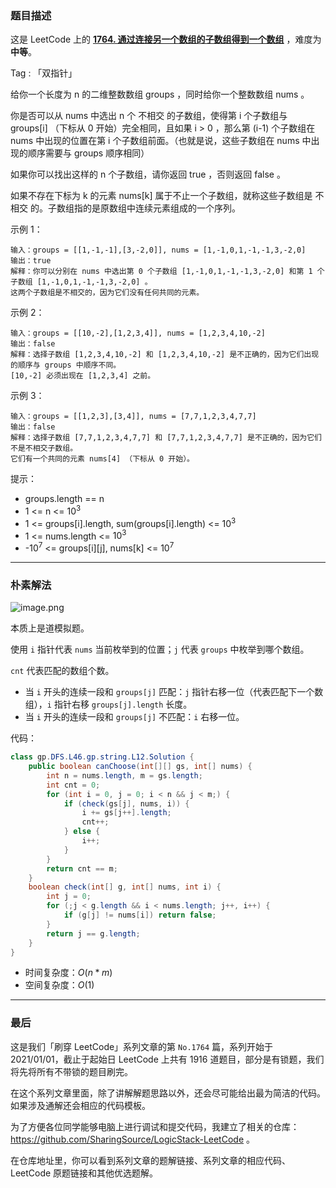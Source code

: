 ### 题目描述

这是 LeetCode 上的 **[1764. 通过连接另一个数组的子数组得到一个数组](https://leetcode-cn.com/problems/form-array-by-concatenating-subarrays-of-another-array/solution/clean-solutionni-jue-dui-neng-kan-dong-d-l4ts/)** ，难度为 **中等**。

Tag : 「双指针」



给你一个长度为 n 的二维整数数组 groups ，同时给你一个整数数组 nums 。

你是否可以从 nums 中选出 n 个 不相交 的子数组，使得第 i 个子数组与 groups[i] （下标从 0 开始）完全相同，且如果 i > 0 ，那么第 (i-1) 个子数组在 nums 中出现的位置在第 i 个子数组前面。（也就是说，这些子数组在 nums 中出现的顺序需要与 groups 顺序相同）

如果你可以找出这样的 n 个子数组，请你返回 true ，否则返回 false 。

如果不存在下标为 k 的元素 nums[k] 属于不止一个子数组，就称这些子数组是 不相交 的。子数组指的是原数组中连续元素组成的一个序列。

示例 1：
```
输入：groups = [[1,-1,-1],[3,-2,0]], nums = [1,-1,0,1,-1,-1,3,-2,0]
输出：true
解释：你可以分别在 nums 中选出第 0 个子数组 [1,-1,0,1,-1,-1,3,-2,0] 和第 1 个子数组 [1,-1,0,1,-1,-1,3,-2,0] 。
这两个子数组是不相交的，因为它们没有任何共同的元素。
```
示例 2：
```
输入：groups = [[10,-2],[1,2,3,4]], nums = [1,2,3,4,10,-2]
输出：false
解释：选择子数组 [1,2,3,4,10,-2] 和 [1,2,3,4,10,-2] 是不正确的，因为它们出现的顺序与 groups 中顺序不同。
[10,-2] 必须出现在 [1,2,3,4] 之前。
```
示例 3：
```
输入：groups = [[1,2,3],[3,4]], nums = [7,7,1,2,3,4,7,7]
输出：false
解释：选择子数组 [7,7,1,2,3,4,7,7] 和 [7,7,1,2,3,4,7,7] 是不正确的，因为它们不是不相交子数组。
它们有一个共同的元素 nums[4] （下标从 0 开始）。
```

提示：
* groups.length == n
* 1 <= n <= $10^3$
* 1 <= groups[i].length, sum(groups[i].length) <= $10^3$
* 1 <= nums.length <= $10^3$
* -$10^7$ <= groups[i][j], nums[k] <= $10^7$

---

### 朴素解法

![image.png](https://pic.leetcode-cn.com/1613886675-qpyJVn-image.png)

本质上是道模拟题。

使用 `i` 指针代表 `nums` 当前枚举到的位置；`j` 代表 `groups` 中枚举到哪个数组。

`cnt` 代表匹配的数组个数。

* 当 `i` 开头的连续一段和 `groups[j]` 匹配：`j` 指针右移一位（代表匹配下一个数组），`i` 指针右移 `groups[j].length` 长度。
* 当 `i` 开头的连续一段和 `groups[j]` 不匹配：`i` 右移一位。

代码：
```java
class gp.DFS.L46.gp.string.L12.Solution {
    public boolean canChoose(int[][] gs, int[] nums) {
        int n = nums.length, m = gs.length;
        int cnt = 0;
        for (int i = 0, j = 0; i < n && j < m;) {
            if (check(gs[j], nums, i)) {
                i += gs[j++].length;
                cnt++;
            } else {
                i++;
            }
        }
        return cnt == m;
    }
    boolean check(int[] g, int[] nums, int i) {
        int j = 0;
        for (;j < g.length && i < nums.length; j++, i++) {
            if (g[j] != nums[i]) return false;
        }
        return j == g.length;
    }
}
```
* 时间复杂度：$O(n * m)$
* 空间复杂度：$O(1)$

---

### 最后

这是我们「刷穿 LeetCode」系列文章的第 `No.1764` 篇，系列开始于 2021/01/01，截止于起始日 LeetCode 上共有 1916 道题目，部分是有锁题，我们将先将所有不带锁的题目刷完。

在这个系列文章里面，除了讲解解题思路以外，还会尽可能给出最为简洁的代码。如果涉及通解还会相应的代码模板。

为了方便各位同学能够电脑上进行调试和提交代码，我建立了相关的仓库：https://github.com/SharingSource/LogicStack-LeetCode 。

在仓库地址里，你可以看到系列文章的题解链接、系列文章的相应代码、LeetCode 原题链接和其他优选题解。

